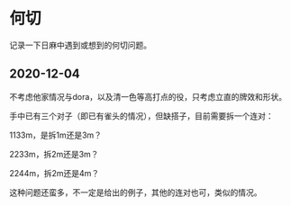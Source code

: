 # 何切

记录一下日麻中遇到或想到的何切问题。

## 2020-12-04

不考虑他家情况与dora，以及清一色等高打点的役，只考虑立直的牌效和形状。

手中已有三个对子（即已有雀头的情况），但缺搭子，目前需要拆一个连对：

1133m，是拆1m还是3m？

2233m，拆2m还是3m？

2244m，拆2m还是4m？

这种问题还蛮多，不一定是给出的例子，其他的连对也可，类似的情况。
